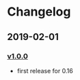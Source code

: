 # Changelog

## 2019-02-01

### [v1.0.0][v1.0.0]

- first release for 0.16

[v1.0.0]: https://mods.factorio.com/download/timesaver-for-crafting/5c2cdd91f64c7c000b0d2e84
